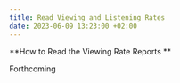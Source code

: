 ```yaml
---
title: Read Viewing and Listening Rates
date: 2023-06-09 13:23:00 +02:00
---
```


**How to Read the Viewing Rate Reports
**

Forthcoming